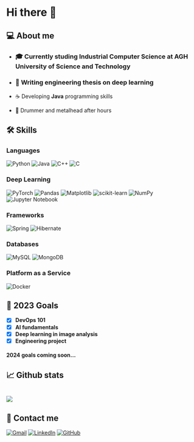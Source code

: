 # Hi there 👋

## 💻 About me
- ### 🎓 Currently studing Industrial Computer Science at AGH University of Science and Technology

- ###  📝 Writing engineering thesis on deep learning

- ☕ Developing **Java** programming skills

- 🥁 Drummer and metalhead after hours

<!--- 🔨 Getting (sh)it done-->

## 🛠️ Skills

### Languages
![Python](https://img.shields.io/badge/python-3670A0?style=for-the-badge&logo=python&logoColor=ffdd54)
![Java](https://img.shields.io/badge/java-%23ED8B00.svg?style=for-the-badge&logo=openjdk&logoColor=white)
![C++](https://img.shields.io/badge/c++-%2300599C.svg?style=for-the-badge&logo=c%2B%2B&logoColor=white)
![C](https://img.shields.io/badge/c-%2300599C.svg?style=for-the-badge&logo=c&logoColor=white)

### Deep Learning
![PyTorch](https://img.shields.io/badge/PyTorch-%23EE4C2C.svg?style=for-the-badge&logo=PyTorch&logoColor=white)
![Pandas](https://img.shields.io/badge/pandas-%23150458.svg?style=for-the-badge&logo=pandas&logoColor=white)
![Matplotlib](https://img.shields.io/badge/Matplotlib-%23ffffff.svg?style=for-the-badge&logo=Matplotlib&logoColor=black)
![scikit-learn](https://img.shields.io/badge/scikit--learn-%23F7931E.svg?style=for-the-badge&logo=scikit-learn&logoColor=white)
![NumPy](https://img.shields.io/badge/numpy-%23013243.svg?style=for-the-badge&logo=numpy&logoColor=white)
![Jupyter Notebook](https://img.shields.io/badge/jupyter-%23FA0F00.svg?style=for-the-badge&logo=jupyter&logoColor=white)

### Frameworks
![Spring](https://img.shields.io/badge/spring-%236DB33F.svg?style=for-the-badge&logo=spring&logoColor=white)
![Hibernate](https://img.shields.io/badge/Hibernate-59666C?style=for-the-badge&logo=Hibernate&logoColor=white)

### Databases
![MySQL](https://img.shields.io/badge/mysql-%2300f.svg?style=for-the-badge&logo=mysql&logoColor=white)
![MongoDB](https://img.shields.io/badge/MongoDB-%234ea94b.svg?style=for-the-badge&logo=mongodb&logoColor=white)

### Platform as a Service
![Docker](https://img.shields.io/badge/docker-%230db7ed.svg?style=for-the-badge&logo=docker&logoColor=white)

## 🎯 2023 Goals
- [X] **DevOps 101**
- [X] **AI fundamentals**
- [X] **Deep learning in image analysis**
- [X] **Engineering project**
#### **2024 goals coming soon...**


## 📈 Github stats
<div>
</br>
<!-- <img src=https://github-readme-stats.vercel.app/api/top-langs/?username=kocos12&hide_progress=true&layout=compact&theme=tokyonight&langs_count=4)](https://github.com/anuraghazra/github-readme-stats)> -->
<img src=https://github-readme-stats.vercel.app/api/top-langs/?username=kocos12&hide_progress=true&layout=compact&theme=tokyonight&langs_count=4>
</br>
<!-- <img src=https://github-readme-stats.vercel.app/api?username=kocos12&theme=tokyonight> -->
</div>

## 🔗 Contact me
[![Gmail](https://img.shields.io/badge/Gmail-D14836?style=for-the-badge&logo=gmail&logoColor=white)](mailto:wojcik.michal.2001@gmail.com)
[![LinkedIn](https://img.shields.io/badge/linkedin-%230077B5.svg?style=for-the-badge&logo=linkedin&logoColor=white)](https://www.linkedin.com/in/michal-wojcik-linked-in)
[![GitHub](https://img.shields.io/badge/github-%23121011.svg?style=for-the-badge&logo=github&logoColor=white)](https://github.com/kocos12)
